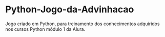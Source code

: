 # Python-Jogo-da-Advinhacao
Jogo criado em Python, para treinamento dos conhecimentos adquiridos nos cursos Python módulo 1 da Alura.

